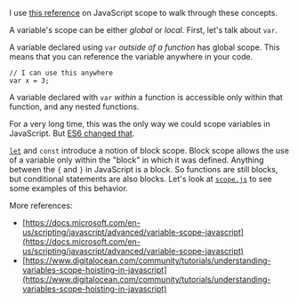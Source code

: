I use [this reference](https://www.sitepoint.com/demystifying-javascript-variable-scope-hoisting/) on JavaScript scope to walk through these concepts.


A variable's scope can be either _global_ or _local_. First, let's talk about `var`. 

A variable declared using `var` _outside of a function_ has global scope. This means that you can reference the variable anywhere in your code.

    // I can use this anywhere
    var x = 3;

A variable declared with `var` _within_ a function is accessible only within that function, and any nested functions.

For a very long time, this was the only way we could scope variables in JavaScript. But [ES6 changed that](https://www.sitepoint.com/es6-let-const/).

[`let`](https://developer.mozilla.org/en-US/docs/Web/JavaScript/Reference/Statements/let) and `const` introduce a notion of block scope. Block scope allows the use of a variable only within the "block" in which it was defined. Anything between the `{` and `}` in JavaScript is a block. So functions are still blocks, but conditional statements are also blocks. Let's look at [`scope.js`](scope.js) to see some examples of this behavior.

More references:

* [https://docs.microsoft.com/en-us/scripting/javascript/advanced/variable-scope-javascript](https://docs.microsoft.com/en-us/scripting/javascript/advanced/variable-scope-javascript)
* [https://www.digitalocean.com/community/tutorials/understanding-variables-scope-hoisting-in-javascript](https://www.digitalocean.com/community/tutorials/understanding-variables-scope-hoisting-in-javascript)
